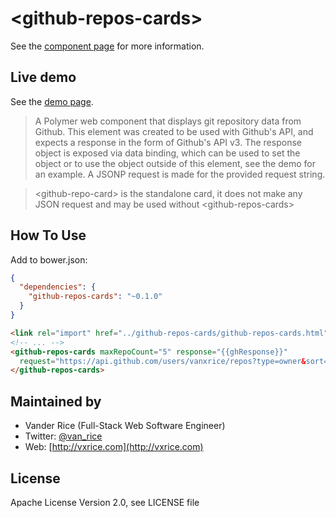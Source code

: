 &lt;github-repos-cards&gt;
============

See the [component page](http://vanxrice.github.io/github-repos-cards/components/github-repos-cards) for more information.

## Live demo
See the [demo page](http://vanxrice.github.io/github-repos-cards/components/github-repos-cards/demo.html).

> A Polymer web component that displays git repository data from Github. This element was created to be used with Github's
API, and expects a response in the form of Github's API v3. The response object is exposed via data binding, which can be
used to set the object or to use the object outside of this element, see the demo for an example. A JSONP request is made for
the provided request string. 

> &lt;github-repo-card&gt; is the standalone card, it does not make any JSON request and may be used without &lt;github-repos-cards&gt;

## How To Use
Add to bower.json:
```json
{
  "dependencies": {
    "github-repos-cards": "~0.1.0"
  }
}
```
```html
<link rel="import" href="../github-repos-cards/github-repos-cards.html">
<!-- ... -->
<github-repos-cards maxRepoCount="5" response="{{ghResponse}}"
  request="https://api.github.com/users/vanxrice/repos?type=owner&sort=updated&direction=desc">
</github-repos-cards>
```

## Maintained by
- Vander Rice (Full-Stack Web Software Engineer)
- Twitter: [@van_rice](http://twitter.com/van_rice)
- Web: [http://vxrice.com](http://vxrice.com)

## License
Apache License Version 2.0, see LICENSE file
